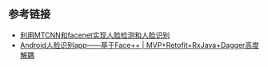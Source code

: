 
## 参考链接

+ [利用MTCNN和facenet实现人脸检测和人脸识别](https://blog.csdn.net/guyuealian/article/details/84896733)
+ [Android人脸识别app——基于Face++ | MVP+Retofit+RxJava+Dagger高度解耦]( https://www.jianshu.com/p/920b9c525d2f)
